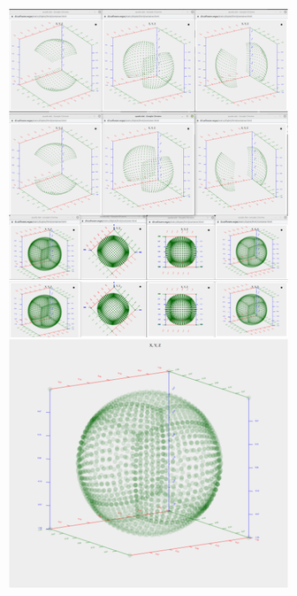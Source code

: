 <img src='projections_01.png'/>
<img src='projections_02.png'/>
<img src='projections_03.png'/>
<img src='projections_04.png'/>
